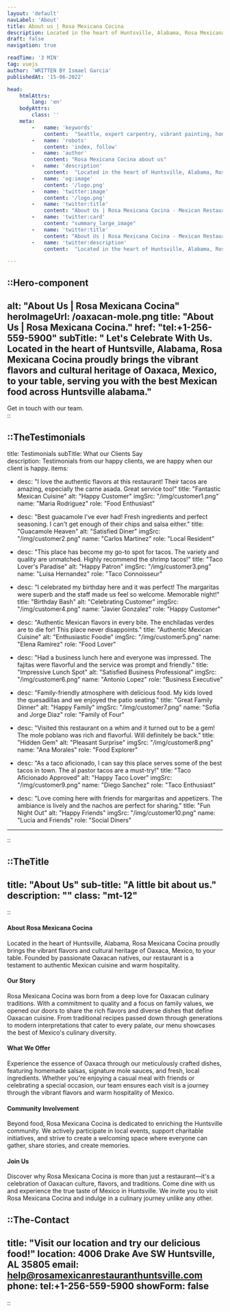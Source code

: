 ```yaml
---
layout: 'default'
navLabel: 'About'
title: About us | Rosa Mexicana Cocina
description: Located in the heart of Huntsville, Alabama, Rosa Mexicana Cocina proudly brings the vibrant flavors and cultural heritage of Oaxaca, Mexico, to your table.
draft: false
navigation: true

readTime: '3 MIN'
tag: vuejs
author: 'WRITTEN BY Ismael Garcia'
publishedAt: '15-06-2022'

head:
    htmlAttrs:
        lang: 'en'
    bodyAttrs:
        class: ''
    meta:
        -   name: 'keywords'
            content:  "Seattle, expert carpentry, vibrant painting, home enhancement, residential services, Jahaziel's Carpentry & Painting"
        -   name: 'robots'
            content: 'index, follow'
        -   name: 'author'
            content: "Rosa Mexicana Cocina about us"
        -   name: 'description'
            content:  "Located in the heart of Huntsville, Alabama, Rosa Mexicana Cocina proudly brings the vibrant flavors and cultural heritage of Oaxaca, Mexico, to your table."
        -   name: 'og:image'
            content: '/logo.png'
        -   name: 'twitter:image'
            content: '/logo.png'
        -   name: 'twitter:title'
            content: "About Us | Rosa Mexicana Cocina - Mexican Restaurant Huntsville alabama"
        -   name: 'twitter:card'
            content: "summary_large_image"
        -   name: 'twitter:title'
            content: "About Us | Rosa Mexicana Cocina - Mexican Restaurant Huntsville alabama"
        -   name: 'twitter:description'
            content:  "Located in the heart of Huntsville, Alabama, Rosa Mexicana Cocina proudly brings the vibrant flavors and cultural heritage of Oaxaca, Mexico, to your table."

---
```



::Hero-component
---
alt: "About Us | Rosa Mexicana Cocina"
heroImageUrl: /oaxacan-mole.png
title: "About Us | Rosa Mexicana Cocina."
href: "tel:+1-256-559-5900"
subTitle: " Let's Celebrate With Us. Located in the heart of Huntsville, Alabama, Rosa Mexicana Cocina proudly brings the vibrant flavors and cultural heritage of Oaxaca, Mexico, to your table, serving you with the best Mexican food across Huntsville alabama."
---
<div>
  Get in touch with our team.
</div>
::

<div class='my-10'></div>




::TheTestimonials
---
title:  Testimonials
subTitle:  What our Clients Say  
description: Testimonials from our happy clients, we are happy when our client is happy.
items:
  - desc: "I love the authentic flavors at this restaurant! Their tacos are amazing, especially the carne asada. Great service too!"
    title: "Fantastic Mexican Cuisine"
    alt: "Happy Customer"
    imgSrc: "/img/customer1.png"
    name: "Maria Rodriguez"
    role: "Food Enthusiast"

  - desc: "Best guacamole I've ever had! Fresh ingredients and perfect seasoning. I can't get enough of their chips and salsa either."
    title: "Guacamole Heaven"
    alt: "Satisfied Diner"
    imgSrc: "/img/customer2.png"
    name: "Carlos Martinez"
    role: "Local Resident"

  - desc: "This place has become my go-to spot for tacos. The variety and quality are unmatched. Highly recommend the shrimp tacos!"
    title: "Taco Lover's Paradise"
    alt: "Happy Patron"
    imgSrc: "/img/customer3.png"
    name: "Luisa Hernandez"
    role: "Taco Connoisseur"

  - desc: "I celebrated my birthday here and it was perfect! The margaritas were superb and the staff made us feel so welcome. Memorable night!"
    title: "Birthday Bash"
    alt: "Celebrating Customer"
    imgSrc: "/img/customer4.png"
    name: "Javier Gonzalez"
    role: "Happy Customer"

  - desc: "Authentic Mexican flavors in every bite. The enchiladas verdes are to die for! This place never disappoints."
    title: "Authentic Mexican Cuisine"
    alt: "Enthusiastic Foodie"
    imgSrc: "/img/customer5.png"
    name: "Elena Ramirez"
    role: "Food Lover"

  - desc: "Had a business lunch here and everyone was impressed. The fajitas were flavorful and the service was prompt and friendly."
    title: "Impressive Lunch Spot"
    alt: "Satisfied Business Professional"
    imgSrc: "/img/customer6.png"
    name: "Antonio Lopez"
    role: "Business Executive"

  - desc: "Family-friendly atmosphere with delicious food. My kids loved the quesadillas and we enjoyed the patio seating."
    title: "Great Family Dinner"
    alt: "Happy Family"
    imgSrc: "/img/customer7.png"
    name: "Sofia and Jorge Diaz"
    role: "Family of Four"

  - desc: "Visited this restaurant on a whim and it turned out to be a gem! The mole poblano was rich and flavorful. Will definitely be back."
    title: "Hidden Gem"
    alt: "Pleasant Surprise"
    imgSrc: "/img/customer8.png"
    name: "Ana Morales"
    role: "Food Explorer"

  - desc: "As a taco aficionado, I can say this place serves some of the best tacos in town. The al pastor tacos are a must-try!"
    title: "Taco Aficionado Approved"
    alt: "Happy Taco Lover"
    imgSrc: "/img/customer9.png"
    name: "Diego Sanchez"
    role: "Taco Enthusiast"

  - desc: "Love coming here with friends for margaritas and appetizers. The ambiance is lively and the nachos are perfect for sharing."
    title: "Fun Night Out"
    alt: "Happy Friends"
    imgSrc: "/img/customer10.png"
    name: "Lucia and Friends"
    role: "Social Diners"
---
::


::TheTitle
---
title: "About Us"
sub-title: "A little bit about us."
description: ""
class: "mt-12"
---
::

<div class='container prose mb-20 dark:prose-invert dark:text-white dark:prose-headings:text-white'>

#### About Rosa Mexicana Cocina

Located in the heart of Huntsville, Alabama, Rosa Mexicana Cocina proudly brings the vibrant flavors and cultural heritage of Oaxaca, Mexico, to your table. Founded by passionate Oaxacan natives, our restaurant is a testament to authentic Mexican cuisine and warm hospitality.

#### Our Story

Rosa Mexicana Cocina was born from a deep love for Oaxacan culinary traditions. With a commitment to quality and a focus on family values, we opened our doors to share the rich flavors and diverse dishes that define Oaxacan cuisine. From traditional recipes passed down through generations to modern interpretations that cater to every palate, our menu showcases the best of Mexico's culinary diversity.

#### What We Offer 

Experience the essence of Oaxaca through our meticulously crafted dishes, featuring homemade salsas, signature mole sauces, and fresh, local ingredients. Whether you're enjoying a casual meal with friends or celebrating a special occasion, our team ensures each visit is a journey through the vibrant flavors and warm hospitality of Mexico.

#### Community Involvement 

Beyond food, Rosa Mexicana Cocina is dedicated to enriching the Huntsville community. We actively participate in local events, support charitable initiatives, and strive to create a welcoming space where everyone can gather, share stories, and create memories.

#### Join Us

Discover why Rosa Mexicana Cocina is more than just a restaurant—it's a celebration of Oaxacan culture, flavors, and traditions. Come dine with us and experience the true taste of Mexico in Huntsville. We invite you to visit Rosa Mexicana Cocina and indulge in a culinary journey unlike any other.

</div>


::The-Contact
---
title:  "Visit our location and try our delicious food!"
location: 4006 Drake Ave SW Huntsville, AL  35805
email: help@rosamexicanrestauranthuntsville.com
phone: tel:+1-256-559-5900
showForm: false
---
::
